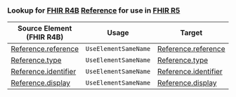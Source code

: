 ### Lookup for [FHIR R4B](https://hl7.org/fhir/R4B/) [Reference](https://hl7.org/fhir/R4B/Reference.html) for use in [FHIR R5](https://hl7.org/fhir/R5/)

| Source Element (FHIR R4B) | Usage | Target |
| -------------- | ----- | ------ |
| [Reference.reference](https://hl7.org/fhir/R4B/Reference.html#resource) | `UseElementSameName` | [Reference.reference](https://hl7.org/fhir/R5/Reference.html#resource) |
| [Reference.type](https://hl7.org/fhir/R4B/Reference.html#resource) | `UseElementSameName` | [Reference.type](https://hl7.org/fhir/R5/Reference.html#resource) |
| [Reference.identifier](https://hl7.org/fhir/R4B/Reference.html#resource) | `UseElementSameName` | [Reference.identifier](https://hl7.org/fhir/R5/Reference.html#resource) |
| [Reference.display](https://hl7.org/fhir/R4B/Reference.html#resource) | `UseElementSameName` | [Reference.display](https://hl7.org/fhir/R5/Reference.html#resource) |
